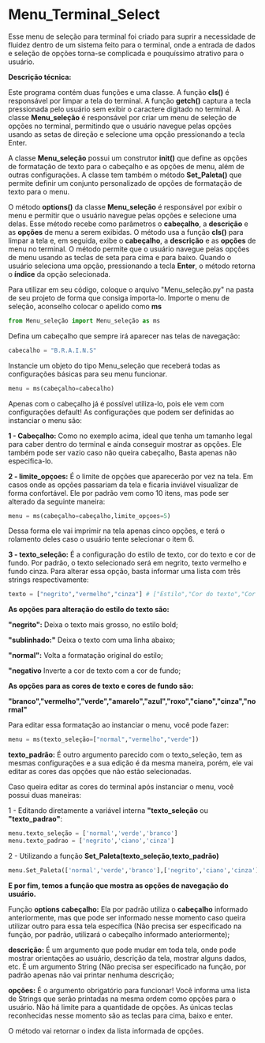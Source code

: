 # Menu_Terminal_Select

Esse menu de seleção para terminal foi criado para suprir a necessidade de fluidez dentro de um sistema feito para o terminal, onde a entrada de dados e seleção de opções torna-se complicada e pouquíssimo atrativo para o usuário.


**Descrição técnica:**

Este programa contém duas funções e uma classe. A função **cls()** é responsável por limpar a tela do terminal. A função **getch()** captura a tecla pressionada pelo usuário sem exibir o caractere digitado no terminal. A classe **Menu_seleção** é responsável por criar um menu de seleção de opções no terminal, permitindo que o usuário navegue pelas opções usando as setas de direção e selecione uma opção pressionando a tecla Enter.

A classe **Menu_seleção** possui um construtor **__init__()** que define as opções de formatação de texto para o cabeçalho e as opções de menu, além de outras configurações. A classe tem também o método **Set_Paleta()** que permite definir um conjunto personalizado de opções de formatação de texto para o menu.

O método **options()** da classe **Menu_seleção** é responsável por exibir o menu e permitir que o usuário navegue pelas opções e selecione uma delas. Esse método recebe como parâmetros o **cabeçalho**, a **descrição** e as **opções** de menu a serem exibidas. O método usa a função **cls()** para limpar a tela e, em seguida, exibe o **cabeçalho**, a **descrição** e as **opções** de menu no terminal. O método permite que o usuário navegue pelas opções de menu usando as teclas de seta para cima e para baixo. Quando o usuário seleciona uma opção, pressionando a tecla **Enter**, o método retorna o **índice** da opção selecionada.

Para utilizar em seu código, coloque o arquivo "Menu_seleção.py" na pasta de seu projeto de forma que consiga importa-lo.
Importe o menu de seleção, aconselho colocar o apelido como **ms**

```python
from Menu_seleção import Menu_seleção as ms
```

Defina um cabeçalho que sempre irá aparecer nas telas de navegação:
```python
cabecalho = "B.R.A.I.N.S"
```

Instancie um objeto do tipo Menu_seleção que receberá todas as configurações básicas para seu menu funcionar.

```python
menu = ms(cabeçalho=cabecalho)
```
Apenas com o cabeçalho já é possível utiliza-lo, pois ele vem com configurações default!
As configurações que podem ser definidas ao instanciar o menu são:

**1 - Cabeçalho:** Como no exemplo acima, ideal que tenha um tamanho legal para caber dentro do terminal e ainda conseguir mostrar as opções. Ele também pode ser vazio caso não queira cabeçalho, Basta apenas não especifica-lo.

**2 - limite_opçoes:** É o limite de opções que aparecerão por vez na tela. Em casos onde as opções passariam da tela e ficaria inviável visualizar de forma confortável. Ele por padrão vem como 10 itens, mas pode ser alterado da seguinte maneira:
```python
menu = ms(cabeçalho=cabeçalho,limite_opçoes=5)
```
Dessa forma ele vai imprimir na tela apenas cinco opções, e terá o rolamento deles caso o usuário tente selecionar o item 6.

**3 - texto_seleção:** É a configuração do estilo de texto, cor do texto e cor de fundo. Por padrão, o texto selecionado será em negrito, texto vermelho e fundo cinza.
Para alterar essa opção, basta informar uma lista com três strings respectivamente: 
```python
texto = ["negrito","vermelho","cinza"] # ["Estilo","Cor do texto","Cor de fundo"]
```

**As opções para alteração do estilo do texto são:**

**"negrito":** Deixa o texto mais grosso, no estilo bold;

**"sublinhado:"** Deixa o texto com uma linha abaixo;

**"normal":** Volta a formatação original do estilo;

**"negativo** Inverte a cor de texto com a cor de fundo;

**As opções para as cores de texto e cores de fundo são:**

**"branco","vermelho","verde","amarelo","azul","roxo","ciano","cinza","normal"**

Para editar essa formatação ao instanciar o menu, você pode fazer:

```python
menu = ms(texto_seleção=["normal","vermelho","verde"])
```

**texto_padrão:** É outro argumento parecido com o texto_seleção, tem as mesmas configurações e a sua edição é da mesma maneira, porém, ele vai editar as cores das opções que não estão selecionadas.

Caso queira editar as cores do terminal após instanciar o menu, você possui duas maneiras:

1 - Editando diretamente a variável interna **"texto_seleção** ou **"texto_padrao"**:
```python
menu.texto_seleção = ['normal','verde','branco']
menu.texto_padrao = ['negrito','ciano','cinza']
```
2 - Utilizando a função **Set_Paleta(texto_seleção,texto_padrão)**
```python
menu.Set_Paleta(['normal','verde','branco'],['negrito','ciano','cinza'])
```

**E por fim, temos a função que mostra as opções de navegação do usuário.**

Função **options**
**cabeçalho:** Ela por padrão utiliza o **cabeçalho** informado anteriormente, mas que pode ser informado nesse momento caso queira utilizar outro para essa tela específica (Não precisa ser especificado na função, por padrão, utilizará o cabeçalho informado anteriormente); 

**descrição:** É um argumento que pode mudar em toda tela, onde pode mostrar orientações ao usuário, descrição da tela,  mostrar alguns dados, etc. É um argumento String (Não precisa ser especificado na função, por padrão apenas não vai printar nenhuma descrição;

**opções:** É o argumento obrigatório para funcionar! Você informa uma lista de Strings que serão printadas na mesma ordem como opções para o usuário. Não há limite para a quantidade de opções. As únicas teclas reconhecidas nesse momento são as teclas para cima, baixo e enter.

O método vai retornar o index da lista informada de opções.

